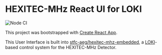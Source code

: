 # HEXITEC-MHz React UI for LOKI
![Node CI](https://github.com/stfc-aeg/hexitec-mhz-ui/actions/workflows/main.yml/badge.svg)

This project was bootstrapped with [Create React App](https://github.com/facebook/create-react-app).

This User Interface is built into [stfc-aeg/hexitec-mhz-embedded](https://github.com/stfc-aeg/hexitec-mhz-embedded/), a [LOKI](https://github.com/stfc-aeg/loki)-based control system for the HEXITEC-MHz Detector.

